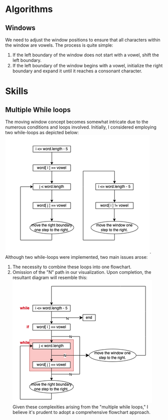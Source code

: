 # Algorithms
## Windows
We need to adjust the window positions to ensure that all characters within the window are vowels. The process is quite simple:
1. If the left boundary of the window does not start with a vowel, shift the left boundary.
2. If the left boundary of the window begins with a vowel, initialize the right boundary and expand it until it reaches a consonant character.



# Skills
## Multiple While loops
The moving window concept becomes somewhat intricate due to the numerous conditions and loops involved. Initially, I considered employing two while-loops as depicted below:
![countVowelSubstrings1](countVowelSubstrings1.png).
Although two while-loops were implemented, two main issues arose:
1. The necessity to combine these loops into one flowchart.
2. Omission of the "N" path in our visualization.
Upon completion, the resultant diagram will resemble this:
![countVowelSubstrings2](countVowelSubstrings2.png)
Given these complexities arising from the "multiple while loops," I believe it's prudent to adopt a comprehensive flowchart approach.